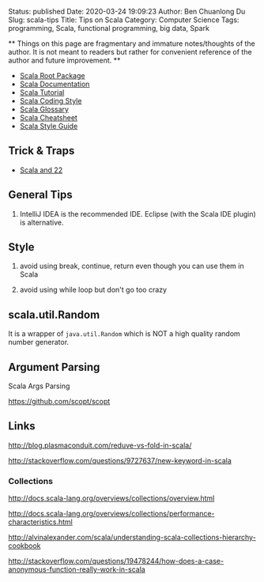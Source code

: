 Status: published
Date: 2020-03-24 19:09:23
Author: Ben Chuanlong Du
Slug: scala-tips
Title: Tips on Scala
Category: Computer Science
Tags: programming, Scala, functional programming, big data, Spark

**
Things on this page are
fragmentary and immature notes/thoughts of the author.
It is not meant to readers
but rather for convenient reference of the author and future improvement.
**

- [Scala Root Package](http://www.scala-lang.org/api/current/#package)
- [Scala Documentation](http://docs.scala-lang.org/index.html)
- [Scala Tutorial](http://docs.scala-lang.org/tutorials/)
- [Scala Coding Style](http://docs.scala-lang.org/style/)
- [Scala Glossary](http://docs.scala-lang.org/glossary/)
- [Scala Cheatsheet](http://docs.scala-lang.org/cheatsheets/)
- [Scala Style Guide](https://github.com/databricks/scala-style-guide)

## Trick & Traps 

- [Scala and 22](https://underscore.io/blog/posts/2016/10/11/twenty-two.html)

## General Tips

1. IntelliJ IDEA is the recommended IDE.
    Eclipse (with the Scala IDE plugin) is alternative.

## Style

1. avoid using break, continue, return even though you can use them in Scala

2. avoid using while loop but don't go too crazy

## scala.util.Random

It is a wrapper of `java.util.Random` which is NOT a high quality random number generator.

## Argument Parsing


Scala Args Parsing 

https://github.com/scopt/scopt


## Links

http://blog.plasmaconduit.com/reduve-vs-fold-in-scala/

http://stackoverflow.com/questions/9727637/new-keyword-in-scala

### Collections

http://docs.scala-lang.org/overviews/collections/overview.html

http://docs.scala-lang.org/overviews/collections/performance-characteristics.html

http://alvinalexander.com/scala/understanding-scala-collections-hierarchy-cookbook

http://stackoverflow.com/questions/19478244/how-does-a-case-anonymous-function-really-work-in-scala
